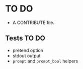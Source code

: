 
# TO DO

* A CONTRIBUTE file.


## Tests TO DO

* pretend option
* stdout output
* `prompt` and `prompt_bool` helpers